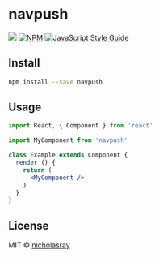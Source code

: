 # navpush

> 

![](https://img.shields.io/travis/com/nicholasray/navpush.svg?style=flat) [![NPM](https://img.shields.io/npm/v/navpush.svg)](https://www.npmjs.com/package/navpush) [![JavaScript Style Guide](https://img.shields.io/badge/code_style-standard-brightgreen.svg)](https://standardjs.com)

## Install

```bash
npm install --save navpush
```

## Usage

```jsx
import React, { Component } from 'react'

import MyComponent from 'navpush'

class Example extends Component {
  render () {
    return (
      <MyComponent />
    )
  }
}
```

## License

MIT © [nicholasray](https://github.com/nicholasray)
